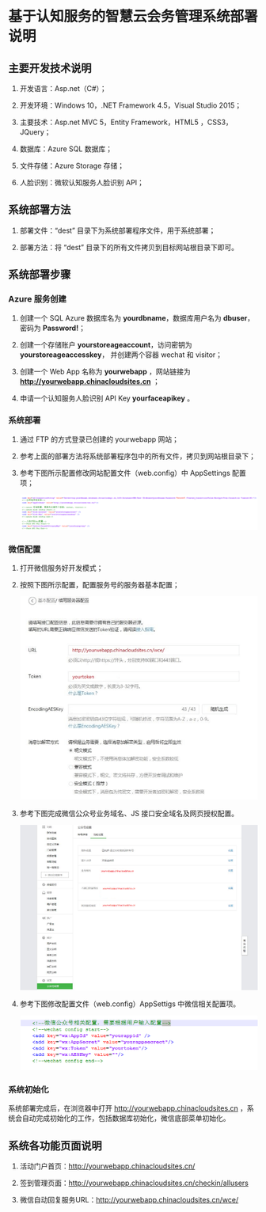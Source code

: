 <properties
	pageTitle="基于认知服务的智慧云会务管理系统部署说明 | Azure"
    description="基于认知服务的智慧云会务管理系统部署说明"
    services=""
    documentationCenter=""
    authors=""
    manager=""
    editor=""
    tags=""/>

<tags ms.service="multiple" ms.date="" wacn.date="01/17/2017"/>

 
# 基于认知服务的智慧云会务管理系统部署说明

## 主要开发技术说明
1. 开发语言：Asp.net（C#）；

2. 开发环境：Windows 10，.NET Framework 4.5，Visual Studio 2015；

3. 主要技术：Asp.net MVC 5，Entity Framework，HTML5 ，CSS3，JQuery；

4. 数据库：Azure SQL 数据库； 

5. 文件存储：Azure Storage 存储；

6. 人脸识别：微软认知服务人脸识别 API；

## 系统部署方法
1. 部署文件：“dest” 目录下为系统部署程序文件，用于系统部署；

2. 部署方法：将 “dest” 目录下的所有文件拷贝到目标网站根目录下即可。

## 系统部署步骤

### Azure 服务创建

1. 创建一个 SQL Azure 数据库名为 **yourdbname**，数据库用户名为 **dbuser**，密码为 **Password!**；

2. 创建一个存储账户 **yourstoreageaccount**，访问密钥为 **yourstoreageaccesskey**， 并创建两个容器 wechat 和 visitor；

3. 创建一个 Web App 名称为 **yourwebapp** ，网站链接为 **http://yourwebapp.chinacloudsites.cn** ；

4. 申请一个认知服务人脸识别 API Key  **yourfaceapikey** 。

### 系统部署

1. 通过 FTP 的方式登录已创建的 yourwebapp 网站；

2. 参考上面的部署方法将系统部署程序包中的所有文件，拷贝到网站根目录下；

3. 参考下图所示配置修改网站配置文件（web.config）中 AppSettings 配置项；

    ![1](./media/azure-wechat-solution-anruizhuoyue-wechat-based-conference-management-solution/1.png)
 
### 微信配置

1.	打开微信服务好开发模式；

2.	按照下图所示配置，配置服务号的服务器基本配置；

    ![2](./media/azure-wechat-solution-anruizhuoyue-wechat-based-conference-management-solution/2.png)
 
3.	参考下图完成微信公众号业务域名、JS 接口安全域名及网页授权配置。

    ![3](./media/azure-wechat-solution-anruizhuoyue-wechat-based-conference-management-solution/3.png)
 
4.	参考下图修改配置文件（web.config）AppSettigs 中微信相关配置项。

    ![4](./media/azure-wechat-solution-anruizhuoyue-wechat-based-conference-management-solution/4.png)
 
### 系统初始化

系统部署完成后，在浏览器中打开 http://yourwebapp.chinacloudsites.cn ，系统会自动完成初始化的工作，包括数据库初始化，微信底部菜单初始化。

## 系统各功能页面说明
1. 活动门户首页：http://yourwebapp.chinacloudsites.cn/

2. 签到管理页面：http://yourwebapp.chinacloudsites.cn/checkin/allusers

3. 微信自动回复服务URL：http://yourwebapp.chinacloudsites.cn/wce/

